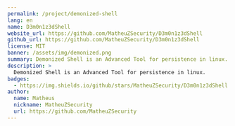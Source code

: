 ```yaml
---
permalink: /project/demonized-shell
lang: en
name: D3m0n1z3dShell
website_url: https://github.com/MatheuZSecurity/D3m0n1z3dShell
github_url: https://github.com/MatheuZSecurity/D3m0n1z3dShell
license: MIT
banner: /assets/img/demonized.png
summary: Demonized Shell is an Advanced Tool for persistence in linux.
description: >
  Demonized Shell is an Advanced Tool for persistence in linux.
badges:
  - https://img.shields.io/github/stars/MatheuZSecurity/D3m0n1z3dShell
author:
  name: Matheus
  nickname: MatheuZSecurity
  url: https://github.com/MatheuZSecurity
---
```

